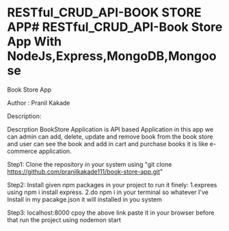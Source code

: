 # RESTful_CRUD_API-BOOK STORE APP# RESTful_CRUD_API-Book Store App With NodeJs,Express,MongoDB,Mongoose

Book Store App

Author : Pranil Kakade

Description:

Descrption
BookStore Application is API based Application in this app we can admin can add, delete, update and
remove book from the book store and user can see the book and add in cart and purchase books it is like
e-commerce application.

Step1:
Clone the repository in your system using "git clone https://github.com/pranilkakade111/book-store-app.git"

Step2:
Install given npm packages in your project to run it finely:
1.exprees using npm i install express.
2.do npm i in your terminal so whatever I've Install in my pacakge.json it will installed in you system

Step3:
localhost:8000
cpoy the above link paste it in your browser before that run the project using nodemon start